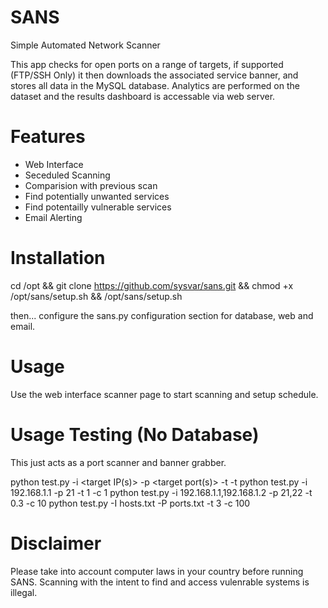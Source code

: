 # SANS
Simple Automated Network Scanner

This app checks for open ports on a range of targets, if supported (FTP/SSH Only) it then downloads the associated service banner, and stores all data in the MySQL database. Analytics are performed on the dataset and the results dashboard is accessable via web server.

# Features
 - Web Interface
 - Seceduled Scanning
 - Comparision with previous scan
 - Find potentially unwanted services
 - Find potentailly vulnerable services
 - Email Alerting

# Installation
cd /opt && git clone https://github.com/sysvar/sans.git && chmod +x /opt/sans/setup.sh && /opt/sans/setup.sh

then...
configure the sans.py configuration section for database, web and email.

# Usage
Use the web interface scanner page to start scanning and setup schedule.

# Usage Testing (No Database)
This just acts as a port scanner and banner grabber.

python test.py -i <target IP(s)> -p <target port(s)> -t <timeout in seconds> -t <numbers of threads>
       python test.py -i 192.168.1.1 -p 21 -t 1 -c 1
       python test.py -i 192.168.1.1,192.168.1.2 -p 21,22 -t 0.3 -c 10
	   python test.py -I hosts.txt -P ports.txt -t 3 -c 100

# Disclaimer 
Please take into account computer laws in your country before running SANS. Scanning with the intent to find and access vulenrable systems is illegal.